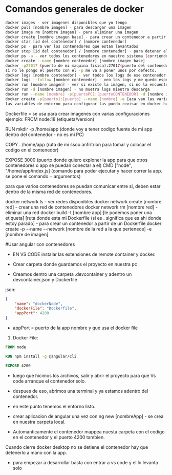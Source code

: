 # Comandos generales de docker

```bash
docker images - ver imagenes disponibles que yo tengo
docker pull [nombre imagen] - para descargar una imagen
docker image rm [nombre imagen] - para eliminar una imagen
docker create [nombre imagen base] - para crear un contenedor a partir de una imagen.
docker star [id del contenedor] / [nombre contenedor]
docker ps - para ver los contenedores que estan levantados
docker stop [id del contenedor] / [nombre contenedor] - para detener el contenedor que se esta ejecutando
docker ps -a - ver todos los contenedores en nuestro sistema (corriendo y no)
docker create --name [nombre contenedor] [nombre imagen base]
docker -p27017 (puerto de mi maquina fisica):27017(puerto del contenedor que vamos a mapear con nuestra maquina) --name [nombre] [nombre imagen]
si no le pongo el puerto con el -p me va a poner unos por defecto.
docker logs [nombre contenedor] - ver todos los logs de ese contenedor hasta el momento y me devuelve a terminal
docker logs --follow [nombre contenedor] - veo los logs y me quedo esperando a ver si aparecen mas logs
docker run [nombre imagen] - ver si existe la imagen, si no la encuentra la descarga, crea el contenedor y lo inicia (forma mas rapida) -va mostrando el log
docker run -d [nombre imagen] - no muetra logs mientra descarga
docker run --name [nombre] -p[puertoPC]:[puertoCONTENEDOR] -d [nombre imagen] - esta seria la forma que engloba todo lo anterior
docker create -p[puerto]:[puerto] --name [nombre] -e [aca van las variables de entorno que necesite el contenedor para quedar configurado] [nombre imagen]
las variables de entorno para configurar las puedo revisar en docker hub.
```
Dockerfile = se usa para crear imagenes con varias configuraciones
ejemplo:
FROM node:18 (etiqueta/version)

RUN mkdir -p /home/app (donde voy a tener codigo fuente de mi app dentro del contenedor - no es mi PC)

COPY . /home/app (ruta de mi ssoo anfritrion para tomar y colocar el codigo en el contenedor)

EXPOSE 3000 (puerto donde quiero exploner la app para que otros contenedores o app se puedan conectar a el)
CMD ["node", "/home/app/index.js] (comando para poder ejecutar y hacer correr la app. se pone el comando + argumentos) 


para que varios contenedores se puedan comunicar entre si, deben estar dentro de la misma red de contenedores.

docker network ls - ver redes disponibles
docker network create [nombre red] - crear una red de contenedores
docker network rm [nombre red] - eliminar una red
docker build -t [nombre app]:[le podemos poner una etiqueta] [ruta donde esta mi Dockerfile (si es . significa que es ahi donde estoy parado] - para crear un contenedor a partir de un Dockerfile
docker create -p --name --network [nombre de la red a la que pertenece] -e [nombre de imagen]

#Usar angular con contenedores

* EN VS CODE instalar las extensiones de remote container y docker.

* Crear carpeta donde guardamos el proyecto en nuestra pc
* Creamos dentro una carpeta .devcontainer y adentro un devcontainer.json y Dockerfile


json:
```json
{
    "name": "dockerNode",
    "dockerFile": "Dockerfile",
    "appPort": 4200
}
```

* appPort = puerto de la app nombre y que usa el docker file

1. Docker File:
```Dockerfile
FROM node

RUN npm install -g @angular/cli

EXPOSE 4200
```
* luego que hicimos los archivos, salir y abrir el proyecto para que Vs code arranque el contenedor solo.


* despues de eso, abrimos una terminal y ya estamos adentro del contenedor. 
* en este punto tenemos el entorno listo.
* crear aplicacion de angular una vez con ng new [nombreApp] - se crea en nuestra carpeta local.
* Automanticamente el contenedor mappea nuesta carpeta con el codigo en el contenedor y el puerto 4200 tambien.

Cuando cierre docker desktop no se detiene el contenedor
hay que detenerlo a mano con la app.
* para empezar a desarrollar basta con entrar a vs code y el lo levanta solo